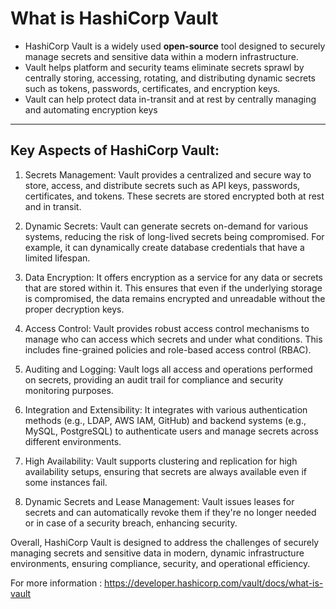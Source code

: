 # What is HashiCorp Vault

* HashiCorp Vault is a widely used **open-source** tool designed to securely manage secrets and sensitive data within a modern infrastructure. 
* Vault helps platform and security teams eliminate secrets sprawl by centrally storing, accessing, rotating, and distributing dynamic secrets such as tokens, passwords, certificates, and encryption keys.
* Vault can help protect data in-transit and at rest by centrally managing and automating encryption keys
--------------------------------------------------------------------------------------------------------------------------------------------------------------------
## Key Aspects of HashiCorp Vault:
1. Secrets Management:
   Vault provides a centralized and secure way to store, access, and distribute secrets such as API keys, passwords, certificates, and tokens. These secrets are stored encrypted both at rest and in transit.

2. Dynamic Secrets:
   Vault can generate secrets on-demand for various systems, reducing the risk of long-lived secrets being compromised. For example, it can dynamically create database credentials that have a limited lifespan.

3. Data Encryption:
   It offers encryption as a service for any data or secrets that are stored within it. This ensures that even if the underlying storage is compromised, the data remains encrypted and unreadable without the proper decryption keys.

4. Access Control:
   Vault provides robust access control mechanisms to manage who can access which secrets and under what conditions. This includes fine-grained policies and role-based access control (RBAC).

5. Auditing and Logging:
   Vault logs all access and operations performed on secrets, providing an audit trail for compliance and security monitoring purposes.

6. Integration and Extensibility:
   It integrates with various authentication methods (e.g., LDAP, AWS IAM, GitHub) and backend systems (e.g., MySQL, PostgreSQL) to authenticate users and manage secrets across different environments.

7. High Availability:
   Vault supports clustering and replication for high availability setups, ensuring that secrets are always available even if some instances fail.

8. Dynamic Secrets and Lease Management:
   Vault issues leases for secrets and can automatically revoke them if they're no longer needed or in case of a security breach, enhancing security.

Overall, HashiCorp Vault is designed to address the challenges of securely managing secrets and sensitive data in modern, dynamic infrastructure environments, ensuring compliance, security, and operational efficiency.

For more information : https://developer.hashicorp.com/vault/docs/what-is-vault
